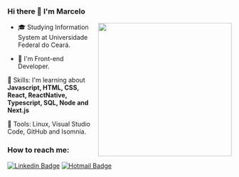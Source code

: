 ### Hi there 👋 I'm Marcelo

<img align="right" src="https://github.com/josepholiveira/josepholiveira/blob/master/images/illustration.png" width="300"/>
  

- :mortar_board: Studying Information System at Universidade Federal do Ceará.

- 🥰 I'm Front-end Developer.

  

🧠 Skills: I'm learning about <strong>Javascript, HTML, CSS, React, ReactNative, Typescript, SQL, Node and Next.js </strong>

  
  

:briefcase: Tools: Linux, Visual Studio Code, GitHub and Isomnia.

  
  

### How to reach me:

  

[![Linkedin Badge](https://img.shields.io/badge/LinkedIn-1781EB?style=for-the-badge&logo=linkedin&logoColor=fff&labelColor=1781EB)](https://www.linkedin.com/in/marcelo-santana-0bab88208/) [![Hotmail Badge](https://img.shields.io/badge/Outlook-1781EB?style=for-the-badge&logo=gmail&logoColor=fff&labelColor=1781EB)](mailto:marcelo_santana_2@hotmail.com)

<!--
**marrcelosantana/marrcelosantana** is a ✨ _special_ ✨ repository because its `README.md` (this file) appears on your GitHub profile.

Here are some ideas to get you started:

- 🔭 I’m currently working on ...
- 🌱 I’m currently learning ...
- 👯 I’m looking to collaborate on ...
- 🤔 I’m looking for help with ...
- 💬 Ask me about ...
- 📫 How to reach me: ...
- 😄 Pronouns: ...
- ⚡ Fun fact: ...
-->

